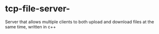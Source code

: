 # tcp-file-server-
Server that allows multiple clients to both upload and download files at the same time, written in c++
